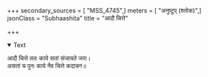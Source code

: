 +++
secondary_sources = [ "MSS_4745",]
meters = [ "अनुष्टुप् (श्लोक)",]
jsonClass = "Subhaashita"
title = "आदौ चित्ते"

+++

<details open><summary>Text</summary>

आदौ चित्ते ततः काये सतां संजायते जरा।  
असतां च पुनः काये नैव चित्ते कदाचन॥
</details>
